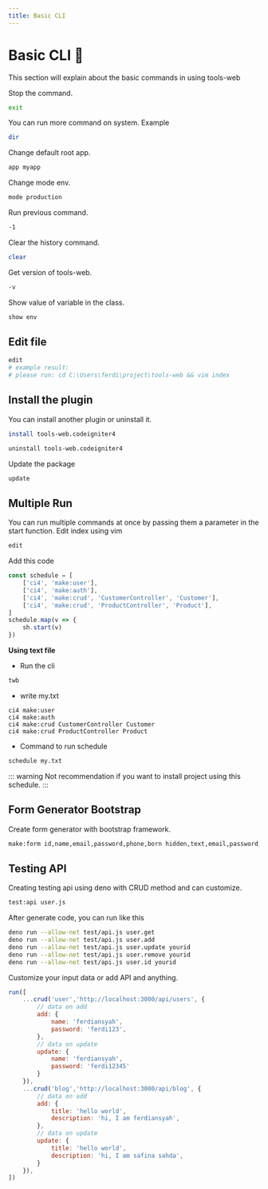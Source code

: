 ```yaml
---
title: Basic CLI
---
```

# Basic CLI :robot:
This section will explain about the basic commands in using tools-web

Stop the command.
```bash
exit
```
You can run more command on system. Example
```bash
dir
```
Change default root app.
```bash
app myapp
```
Change mode env.
```bash
mode production
```
Run previous command.
```bash
-1
```
Clear the history command.
```bash
clear
```
Get version of tools-web.
```bash
-v
```
Show value of variable in the class.
```bash
show env
```
## Edit file
```bash
edit
# example result:
# please run: cd C:\Users\ferdi\project\tools-web && vim index
```
## Install the plugin
You can install another plugin or uninstall it.
```bash
install tools-web.codeigniter4
```
```bash
uninstall tools-web.codeigniter4
```
Update the package
```bash
update
```
## Multiple Run
You can run multiple commands at once by passing them a parameter in the start function.
Edit index using vim
```bash
edit
```
Add this code
```javascript
const schedule = [
	['ci4', 'make:user'],
	['ci4', 'make:auth'],
	['ci4', 'make:crud', 'CustomerController', 'Customer'],
	['ci4', 'make:crud', 'ProductController', 'Product'],
]
schedule.map(v => {
	sh.start(v)
})
```

<b>Using text file</b>

- Run the cli
```bash
twb
```
- write my.txt
```text
ci4 make:user
ci4 make:auth
ci4 make:crud CustomerController Customer
ci4 make:crud ProductController Product
```
- Command to run schedule
```bash
schedule my.txt
```
::: warning
Not recommendation if you want to install project using this schedule.
:::

## Form Generator Bootstrap
Create form generator with bootstrap framework.
```bash
make:form id,name,email,password,phone,born hidden,text,email,password,number,date
```
## Testing API
Creating testing api using deno with CRUD method and can customize.
```bash
test:api user.js
```
After generate code, you can run like this
```bash
deno run --allow-net test/api.js user.get
deno run --allow-net test/api.js user.add
deno run --allow-net test/api.js user.update yourid
deno run --allow-net test/api.js user.remove yourid
deno run --allow-net test/api.js user.id yourid
```
Customize your input data or add API and anything.
```javascript {5,6,10,11,14-25}
run([
	...crud('user','http://localhost:3000/api/users', {
		// data on add
		add: {
			name: 'ferdiansyah',
			password: 'ferdi123',
		},
		// data on update
		update: {
			name: 'ferdiansyah',
			password: 'ferdi12345'
		}
	}),
	...crud('blog','http://localhost:3000/api/blog', {
		// data on add
		add: {
			title: 'hello world',
			description: 'hi, I am ferdiansyah',
		},
		// data on update
		update: {
			title: 'hello world',
			description: 'hi, I am safina sahda',
		}
	}),
])
```